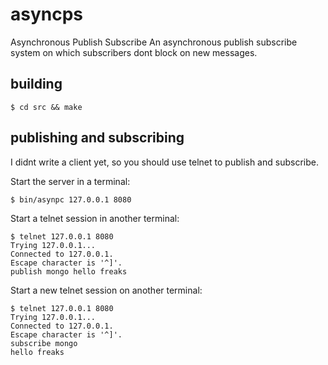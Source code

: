 asyncps
=======
Asynchronous Publish Subscribe
An asynchronous publish subscribe system on which subscribers dont block
on new messages.


## building
    $ cd src && make


## publishing and subscribing
I didnt write a client yet, so
you should use telnet to publish and subscribe.

Start the server in a terminal:

    $ bin/asynpc 127.0.0.1 8080

Start a telnet session in another terminal:

    $ telnet 127.0.0.1 8080
    Trying 127.0.0.1...
    Connected to 127.0.0.1.
    Escape character is '^]'.
    publish mongo hello freaks


Start a new telnet session on another terminal:

    $ telnet 127.0.0.1 8080
    Trying 127.0.0.1...
    Connected to 127.0.0.1.
    Escape character is '^]'.
    subscribe mongo
    hello freaks
